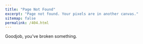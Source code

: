 ```yaml
---
title: "Page Not Found"
excerpt: "Page not found. Your pixels are in another canvas."
sitemap: false
permalink: /404.html
---
```


Goodjob, you've broken something.

<script type="text/javascript">
  var GOOG_FIXURL_LANG = 'en';
  var GOOG_FIXURL_SITE = '{{ site.url }}'
</script>
<script type="text/javascript"
  src="//linkhelp.clients.google.com/tbproxy/lh/wm/fixurl.js">
</script>
